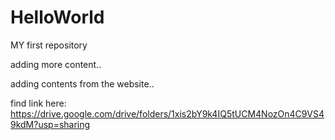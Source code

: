# HelloWorld

MY first repository

adding more content..

adding contents from the website..

find link here: https://drive.google.com/drive/folders/1xis2bY9k4IQ5tUCM4NozOn4C9VS49kdM?usp=sharing
